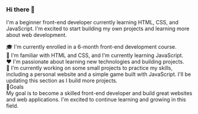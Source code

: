 ### 
<h3>Hi there 👋</h3>

  I'm a beginner front-end developer currently learning HTML, CSS, and JavaScript. I'm excited to start building my own projects and learning more about web development.

🎓 I'm currently enrolled in a 6-month front-end development course. <br>
🌱 I'm familiar with HTML and CSS, and I'm currently learning JavaScript. <br>
❤️ I'm passionate about learning new technologies and building projects. <br>
🔭 I'm currently working on some small projects to practice my skills, including a personal website and a simple game built with JavaScript. I'll be updating this section as I build more projects. <br>
🥅Goals <br>
My goal is to become a skilled front-end developer and build great websites and web applications. I'm excited to continue learning and growing in this field.<br>




